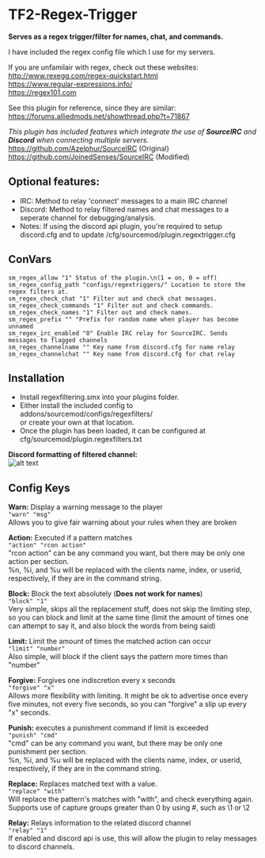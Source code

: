 # TF2-Regex-Trigger
**Serves as a regex trigger/filter for names, chat, and commands.**  
  
I have included the regex config file which I use for my servers.  

If you are unfamilair with regex, check out  these websites:  
http://www.rexegg.com/regex-quickstart.html  
https://www.regular-expressions.info/  
https://regex101.com  

See this plugin for reference, since they are similar: https://forums.alliedmods.net/showthread.php?t=71867

*This plugin has included features which integrate the use of **SourceIRC** and **Discord** when connecting multiple servers.* 
https://github.com/Azelphur/SourceIRC (Original)  
https://github.com/JoinedSenses/SourceIRC (Modified)  
## Optional features:  
 * IRC: Method to relay 'connect' messages to a main IRC channel  
 * Discord: Method to relay filtered names and chat messages to a seperate channel for debugging/analysis.  
 * Notes: If using the discord api plugin, you're required to setup discord.cfg and to update /cfg/sourcemod/plugin.regextrigger.cfg  

## ConVars
```
sm_regex_allow "1" Status of the plugin.\n(1 = on, 0 = off)  
sm_regex_config_path "configs/regextriggers/" Location to store the regex filters at.  
sm_regex_check_chat "1" Filter out and check chat messages.  
sm_regex_check_commands "1" Filter out and check commands.  
sm_regex_check_names "1" Filter out and check names.  
sm_regex_prefix "" "Prefix for random name when player has become unnamed  
sm_regex_irc_enabled "0" Enable IRC relay for SourceIRC. Sends messages to flagged channels  
sm_regex_channelname "" Key name from discord.cfg for name relay  
sm_regex_channelchat "" Key name from discord.cfg for chat relay  
```
## Installation  
 * Install regexfiltering.smx into your plugins folder.  
 * Either install the included config to addons/sourcemod/configs/regexfilters/  
  or create your own at that location.
 * Once the plugin has been loaded, it can be configured at cfg/sourcemod/plugin.regexfilters.txt  

**Discord formatting of filtered channel:**  
![alt text](https://i.imgur.com/WhD5wUh.png)
  
  
## Config Keys
**Warn:** Display a warning message to the player  
`"warn" "msg"`  
Allows you to give fair warning about your rules when they are broken  

**Action:** Executed if a pattern matches  
`"action" "rcon action"`  
"rcon action" can be any command you want, but there may be only one action per section.  
%n, %i, and %u will be replaced with the clients name, index, or userid, respectively, if they are in the command string.  

**Block:** Block the text absolutely (**Does not work for names**)   
`"block" "1"`  
Very simple, skips all the replacement stuff, does not skip the limiting step, so you can block and limit at the same time (limit the amount of times one can attempt to say it, and also block the words from being said)  

**Limit:** Limit the amount of times the matched action can occur  
`"limit" "number"`  
Also simple, will block if the client says the pattern more times than "number"  

**Forgive:** Forgives one indiscretion every x seconds  
`"forgive" "x"`  
Allows more flexibility with limiting. It might be ok to advertise once every five minutes, not every five seconds, so you can "forgive" a slip up every "x" seconds.  

**Punish:** executes a punishment command if limit is exceeded  
`"punish" "cmd"`  
"cmd" can be any command you want, but there may be only one punishment per section.  
%n, %i, and %u will be replaced with the clients name, index, or userid, respectively, if they are in the command string.  

**Replace:** Replaces matched text with a value.  
`"replace" "with"`  
Will replace the pattern's matches with "with", and check everything again.  
Supports use of capture groups greater than 0 by using \#, such as \1 or \2  

**Relay:** Relays information to the related discord channel  
`"relay" "1"`  
If enabled and discord api is use, this will allow the plugin to relay messages to discord channels.  
